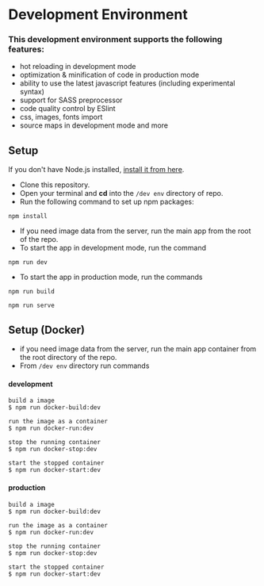 # Development Environment

### This development environment supports the following features:

- hot reloading in development mode
- optimization & minification of code in production mode
- ability to use the latest javascript features (including experimental syntax)
- support for SASS preprocessor
- code quality control by ESlint
- css, images, fonts import
- source maps in development mode and more

## Setup

If you don't have Node.js installed, [install it from here](https://nodejs.org/en/).

- Сlone this repository.
- Open your terminal and **cd** into the `/dev env` directory of repo.
- Run the following command to set up npm packages:

```
npm install
```

- If you need image data from the server, run the main app from the root of the repo.
- To start the app in development mode, run the command

```
npm run dev
```

- To start the app in production mode, run the commands

```
npm run build

npm run serve
```

## Setup (Docker)

- if you need image data from the server, run the main app container from the root directory of the repo.
- From `/dev env` directory run commands

#### development

```
build a image
$ npm run docker-build:dev

run the image as a container
$ npm run docker-run:dev

stop the running container
$ npm run docker-stop:dev

start the stopped container
$ npm run docker-start:dev
```

#### production

```
build a image
$ npm run docker-build:dev

run the image as a container
$ npm run docker-run:dev

stop the running container
$ npm run docker-stop:dev

start the stopped container
$ npm run docker-start:dev
```
